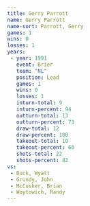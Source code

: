 ```yaml
---
title: Gerry Parrott
name: Gerry Parrott
name-sort: Parrott, Gerry
games: 1
wins: 0
losses: 1
years:
 - year: 1991
   event: Brier
   team: "NL"
   position: Lead
   games: 1
   wins: 0
   losses: 1
   inturn-total: 9
   inturn-percent: 94
   outturn-total: 13
   outturn-percent: 73
   draw-total: 12
   draw-percent: 100
   takeout-total: 10
   takeout-percent: 60
   shots-total: 22
   shots-percent: 82
vs:
 - Buck, Wyatt
 - Grundy, John
 - McCusker, Brian
 - Woytowich, Randy
---
```

